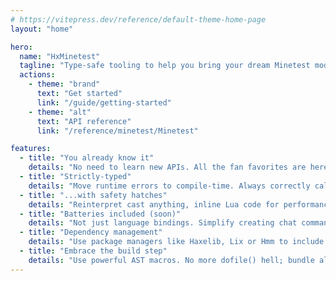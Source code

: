 ```yaml
---
# https://vitepress.dev/reference/default-theme-home-page
layout: "home"

hero:
  name: "HxMinetest"
  tagline: "Type-safe tooling to help you bring your dream Minetest mods to life."
  actions:
    - theme: "brand"
      text: "Get started"
      link: "/guide/getting-started"
    - theme: "alt"
      text: "API reference"
      link: "/reference/minetest/Minetest"

features:
  - title: "You already know it"
    details: "No need to learn new APIs. All the fan favorites are here, just with a bit more *class*."
  - title: "Strictly-typed"
    details: "Move runtime errors to compile-time. Always correctly call functions. Supercharge your experience with Haxe's language server."
  - title: "...with safety hatches"
    details: "Reinterpret cast anything, inline Lua code for performance, hijack private implementation details. We don't judge."
  - title: "Batteries included (soon)"
    details: "Not just language bindings. Simplify creating chat commands, formspecs, and more."
  - title: "Dependency management"
    details: "Use package managers like Haxelib, Lix or Hmm to include Haxe libraries in your project. Insecure mods can still use LuaRocks modules."
  - title: "Embrace the build step"
    details: "Use powerful AST macros. No more dofile() hell; bundle all your code to a single file."
---
```


